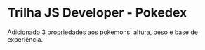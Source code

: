 # Trilha JS Developer - Pokedex
Adicionado 3 propriedades aos pokemons: altura, peso e base de experiência.